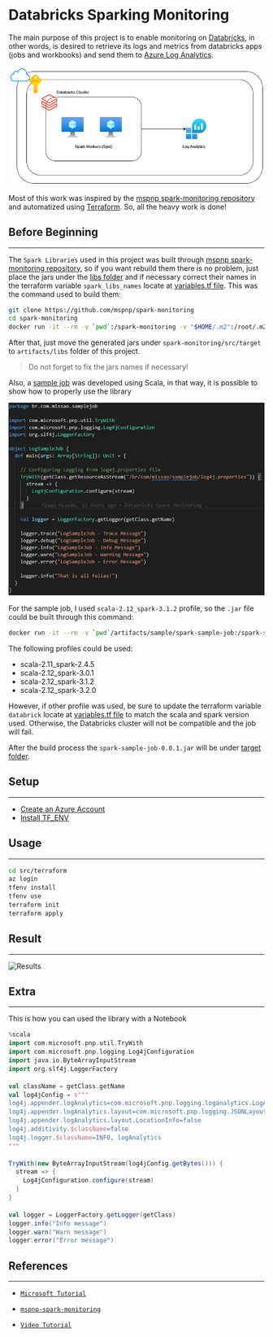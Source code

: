 # Databricks Sparking Monitoring

The main purpose of this project is to enable monitoring on [Databricks](https://databricks.com/), in other words, is desired to retrieve its logs and metrics from databricks apps (jobs and workbooks) and send them to [Azure Log Analytics](https://docs.microsoft.com/en-us/azure/azure-monitor/logs/log-analytics-overview).

![Architecture](./artifacts/pictures/architecture.jpg)

Most of this work was inspired by the [mspnp spark-monitoring repository](https://databricks.com/) and automatized using [Terraform](https://www.terraform.io/). So, all the heavy work is done!

## Before Beginning
---

The `Spark Libraries` used in this project was built through [mspnp spark-monitoring repository](https://databricks.com/), so if you want rebuild them there is no problem, just place the jars under the [libs folder](./artifacts//libs/) and if necessary correct their names in the terraform variable `spark_libs_names` locate at [variables.tf file](./src/variables.tf). This was the command used to build them:

```bash
git clone https://github.com/mspnp/spark-monitoring
cd spark-monitoring
docker run -it --rm -v `pwd`:/spark-monitoring -v "$HOME/.m2":/root/.m2 mcr.microsoft.com/java/maven:8-zulu-debian10 /spark-monitoring/build.sh

```

After that, just move the generated jars under `spark-monitoring/src/target` to `artifacts/libs` folder of this project. 

> Do not forget to fix the jars names if necessary!

Also, a [sample job](./artifacts/sample/spark-sample-job/src/main/scala/br/com/missao/samplejob/LogSampleJob.scala) was developed using Scala, in that way, it is possible to show how to properly use the library

![LogExample](./artifacts/pictures/LogSampleJob.png)

For the sample job, I used `scala-2.12_spark-3.1.2` profile, so the `.jar` file could be built through this command:

```bash
docker run -it --rm -v `pwd`/artifacts/sample/spark-sample-job:/spark-sample-job -v "$HOME/.m2":/root/.m2 -w /spark-sample-job mcr.microsoft.com/java/maven:8-zulu-debian10 mvn install -P "scala-2.12_spark-3.1.2"
```

The following profiles could be used:
- scala-2.11_spark-2.4.5
- scala-2.12_spark-3.0.1
- scala-2.12_spark-3.1.2
- scala-2.12_spark-3.2.0

However, if other profile was used, be sure to update the terraform variable `databrick` locate at [variables.tf file](./src/variables.tf) to match the scala and spark version used. Otherwise, the Databricks cluster will not be compatible and the job will fail.

After the build process the `spark-sample-job-0.0.1.jar` will be under [target folder](./artifacts/sample/spark-sample-job/target/).
## Setup
---

- [Create an Azure Account](https://azure.microsoft.com/en-us/free/)
- [Install TF_ENV](https://github.com/tfutils/tfenv)


## Usage
---

```bash
cd src/terraform
az login
tfenv install
tfenv use
terraform init
terraform apply
```
## Result
---

![Results](./artifacts/results.gif)

## Extra
---

This is how you can used the library with a Notebook

```scala
%scala
import com.microsoft.pnp.util.TryWith
import com.microsoft.pnp.logging.Log4jConfiguration
import java.io.ByteArrayInputStream
import org.slf4j.LoggerFactory

val className = getClass.getName
val log4jConfig = s"""
log4j.appender.logAnalytics=com.microsoft.pnp.logging.loganalytics.LogAnalyticsAppender
log4j.appender.logAnalytics.layout=com.microsoft.pnp.logging.JSONLayout
log4j.appender.logAnalytics.layout.LocationInfo=false
log4j.additivity.$className=false
log4j.logger.$className=INFO, logAnalytics
"""

TryWith(new ByteArrayInputStream(log4jConfig.getBytes())) {
  stream => {
    Log4jConfiguration.configure(stream)
  }
}

val logger = LoggerFactory.getLogger(getClass)
logger.info("Info message")
logger.warn("Warn message")
logger.error("Error message")
```
## References
---

- [`Microsoft Tutorial`](https://docs.microsoft.com/en-us/azure/architecture/databricks-monitoring/application-logs)

- [`mspnp-spark-monitoring`](https://github.com/mspnp/spark-monitoring)

- [`Video Tutorial`](https://www.youtube.com/watch?v=fktz63uDzM4&ab_channel=DustinVannoy)